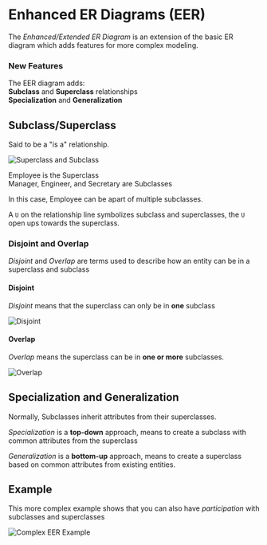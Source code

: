 # Enhanced ER Diagrams (EER) 
The *Enhanced/Extended ER Diagram* is an extension of the basic ER diagram which adds features for more complex modeling.  

### New Features 
The EER diagram adds:    
**Subclass** and **Superclass** relationships       
**Specialization** and **Generalization**    

## Subclass/Superclass   
Said to be a "is a" relationship.    

![Superclass and Subclass](images/classes.png)  

Employee is the Superclass    
Manager, Engineer, and Secretary are Subclasses        

In this case, Employee can be apart of multiple subclasses. 

A `U` on the relationship line symbolizes subclass and superclasses, the `U` open ups towards the superclass.   

### Disjoint and Overlap 
*Disjoint* and *Overlap* are terms used to describe how an entity can be in a superclass and subclass 

#### Disjoint
*Disjoint* means that the superclass can only be in **one** subclass 

![Disjoint](images/disjoint.png)

#### Overlap 
*Overlap* means the superclass can be in **one or more** subclasses.     

![Overlap](images/overlap.png) 


## Specialization and Generalization 
Normally, Subclasses inherit attributes from their superclasses. 

*Specialization* is a **top-down** approach, means to create a subclass with common attributes from the superclass     

*Generalization* is a **bottom-up** approach, means to create a superclass based on common attributes from existing entities. 


## Example 
This more complex example shows that you can also have *participation* with subclasses and superclasses 

![Complex EER Example](images/EERexample.png)   
